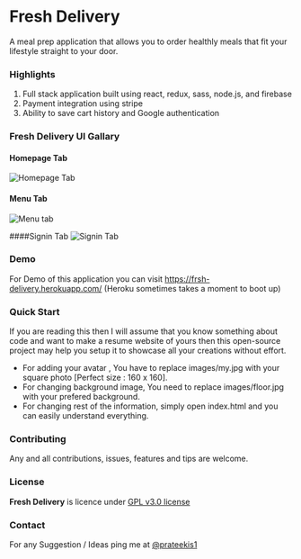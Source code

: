 # Fresh Delivery
A meal prep application that allows you to order healthly meals that fit your lifestyle straight to your door.

### Highlights
1. Full stack application built using react, redux, sass, node.js, and firebase
2. Payment integration using stripe
3. Ability to save cart history and Google authentication

### Fresh Delivery UI Gallary
#### Homepage Tab
![Homepage Tab](https://i.postimg.cc/NfXTQVyb/homepage-frsh.png)

#### Menu Tab
![Menu tab](https://i.postimg.cc/HL6zZ0TP/2.png)

####Signin Tab
![Signin Tab](https://i.imgur.com/u4oyV6r.png)


### Demo
For Demo of this application you can visit https://frsh-delivery.herokuapp.com/ (Heroku sometimes takes a moment to boot up)

### Quick Start
If you are reading this then I will assume that you know something about code and want to make a resume website of yours then this open-source project may help you setup it to showcase all your creations without effort.
- For adding your avatar , You have to replace images/my.jpg with your square photo [Perfect size : 160 x 160].
- For changing background image, You need to replace images/floor.jpg with your prefered background.
- For changing rest of the information, simply open index.html and you can easily understand everything.


### Contributing
Any and all contributions, issues, features and tips are welcome.

### License
**Fresh Delivery** is licence under [GPL v3.0 license](https://www.gnu.org/licenses/gpl-3.0.en.html)

### Contact

For any Suggestion / Ideas ping me at [@prateekis1](https://twitter.com/prateekis1)

